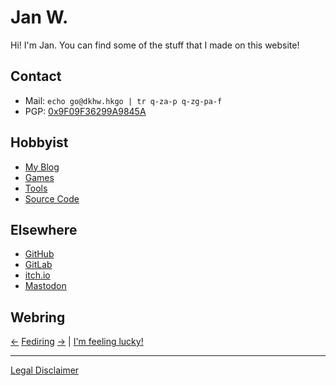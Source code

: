 # Jan W.

Hi! I'm Jan. You can find some of the stuff that I made on this website!

## Contact

* Mail: `echo go@dkhw.hkgo | tr q-za-p q-zg-pa-f`
* PGP: [0x9F09F36299A9845A](99A9845A.asc)

## Hobbyist

* [My Blog](https://blog.janw.name)
* [Games](games.html)
* [Tools](tools.html)
* [Source Code](https://git.janw.name/jw)

## Elsewhere

* [GitHub](https://github.com/jancc)
* [GitLab](https://gitlab.com/xrcoredll)
* [itch.io](https://klockenschooster.itch.io)
* <a rel="me" href="https://tilde.zone/@zweiblatt">Mastodon</a>

## Webring


[←](https://fediring.net/previous?host=janw.name)
[Fediring](https://fediring.net/)
[→](https://fediring.net/next?host=janw.name)
| [I'm feeling lucky!](https://fediring.net/random)

---

[Legal Disclaimer](legal.html)
